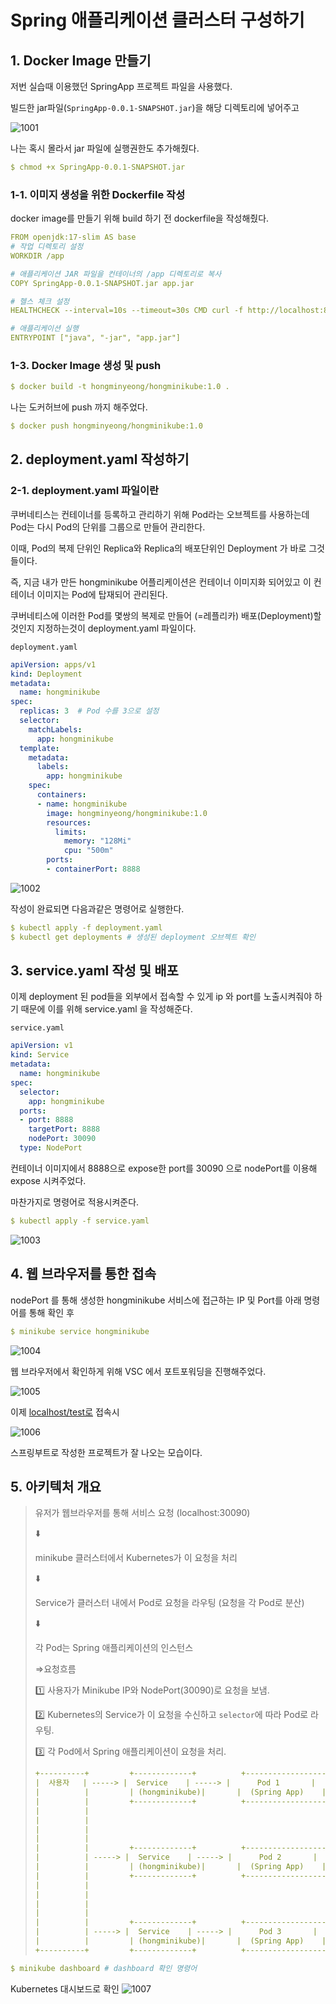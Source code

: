# Spring 애플리케이션 클러스터 구성하기

## 1. Docker Image 만들기

저번 실습때 이용했던 SpringApp 프로젝트 파일을 사용했다. 

빌드한 jar파일(`SpringApp-0.0.1-SNAPSHOT.jar`)을 해당 디렉토리에 넣어주고 

![1001](https://github.com/user-attachments/assets/66c28d5a-c651-4ddd-a7c8-81ecde099fc5)


나는 혹시 몰라서 jar 파일에 실행권한도 추가해줬다. 

```yaml
$ chmod +x SpringApp-0.0.1-SNAPSHOT.jar
```

### 1-1. 이미지 생성을 위한 Dockerfile 작성

docker image를 만들기 위해 build 하기 전 dockerfile을 작성해줬다. 

```yaml
FROM openjdk:17-slim AS base
# 작업 디렉토리 설정
WORKDIR /app

# 애플리케이션 JAR 파일을 컨테이너의 /app 디렉토리로 복사
COPY SpringApp-0.0.1-SNAPSHOT.jar app.jar

# 헬스 체크 설정
HEALTHCHECK --interval=10s --timeout=30s CMD curl -f http://localhost:8888/test || exit 1

# 애플리케이션 실행
ENTRYPOINT ["java", "-jar", "app.jar"]
```

### 1-3. Docker Image 생성 및 push

```yaml
$ docker build -t hongminyeong/hongminikube:1.0 .
```

나는 도커허브에 push 까지 해주었다. 

```yaml
$ docker push hongminyeong/hongminikube:1.0
```

## 2. deployment.yaml 작성하기

### 2-1. deployment.yaml 파일이란

쿠버네티스는 컨테이너를 등록하고 관리하기 위해 Pod라는 오브젝트를 사용하는데 Pod는 다시 Pod의 단위를 그룹으로 만들어 관리한다. 

이때, Pod의 복제 단위인 Replica와 Replica의 배포단위인 Deployment 가 바로 그것들이다. 

즉, 지금 내가 만든 hongminikube 어플리케이션은 컨테이너 이미지화 되어있고 이 컨테이너 이미지는 Pod에 탑재되어 관리된다. 

쿠버네티스에 이러한 Pod를 몇쌍의 복제로 만들어 (=레플리카) 배포(Deployment)할 것인지 지정하는것이 deployment.yaml 파일이다. 

`deployment.yaml`

```yaml
apiVersion: apps/v1
kind: Deployment
metadata:
  name: hongminikube
spec:
  replicas: 3  # Pod 수를 3으로 설정
  selector:
    matchLabels:
      app: hongminikube
  template:
    metadata:
      labels:
        app: hongminikube
    spec:
      containers:
      - name: hongminikube
        image: hongminyeong/hongminikube:1.0
        resources:
          limits:
            memory: "128Mi"
            cpu: "500m"
        ports:
        - containerPort: 8888

```
![1002](https://github.com/user-attachments/assets/e1400398-35b7-454a-812e-cdfc74ae904b)

작성이 완료되면 다음과같은 명령어로 실행한다. 

```yaml
$ kubectl apply -f deployment.yaml 
$ kubectl get deployments # 생성된 deployment 오브젝트 확인 
```

## 3. service.yaml 작성 및 배포

이제 deployment 된 pod들을 외부에서 접속할 수 있게 ip 와 port를 노출시켜줘야 하기 때문에 이를 위해 service.yaml 을 작성해준다. 

`service.yaml`

```yaml
apiVersion: v1
kind: Service
metadata:
  name: hongminikube
spec:
  selector:
    app: hongminikube
  ports:
  - port: 8888
    targetPort: 8888
    nodePort: 30090
  type: NodePort

```

컨테이너 이미지에서 8888으로 expose한 port를 30090 으로 nodePort를 이용해 expose 시켜주었다. 

마찬가지로 명령어로 적용시켜준다. 

```yaml
$ kubectl apply -f service.yaml
```

![1003](https://github.com/user-attachments/assets/4fba5493-c065-4a3b-8e28-88d025ac934b)

## 4. 웹 브라우저를 통한 접속

nodePort 를 통해 생성한 hongminikube 서비스에 접근하는 IP 및 Port를 아래 명령어를 통해 확인 후 

```yaml
$ minikube service hongminikube 
```

![1004](https://github.com/user-attachments/assets/d5dd0214-02ad-4563-9f0c-5060f55d5c28)

웹 브라우저에서 확인하게 위해  VSC 에서 포트포워딩을 진행해주었다. 

![1005](https://github.com/user-attachments/assets/efce48c8-16c0-46d0-88cd-e8aaed9c02ec)

이제 [localhost/test로](http://localhost/test로) 접속시 

![1006](https://github.com/user-attachments/assets/578e746d-9a8e-4e94-b00a-b77794be8391)

스프링부트로 작성한 프로젝트가 잘 나오는 모습이다. 

## 5. 아키텍처 개요

 

> 유저가 웹브라우저를 통해 서비스 요청 (localhost:30090)
> 
> 
> ⬇️
> 
> minikube 클러스터에서 Kubernetes가 이 요청을 처리 
> 
> ⬇️
> 
> Service가 클러스터 내에서 Pod로 요청을 라우팅 (요청을 각 Pod로 분산) 
> 
> ⬇️
> 
> 각 Pod는 Spring 애플리케이션의 인스턴스
> 
> ⇒요청흐름 
> 
> 1️⃣ 사용자가 Minikube IP와 NodePort(30090)로 요청을 보냄.
> 
> 2️⃣ Kubernetes의 Service가 이 요청을 수신하고 `selector`에 따라 Pod로 라우팅.
> 
> 3️⃣ 각 Pod에서 Spring 애플리케이션이 요청을 처리.
> 
> ```yaml
> +----------+         +-------------+          +------------------+
> |  사용자   | -----> |  Service    | -----> |      Pod 1       |
> |          |         | (hongminikube)|       |  (Spring App)    |
> |          |         +-------------+          +------------------+
> |          |                              
> |          |                               
> |          |                              
> |          |                              
> |          |         +-------------+          +------------------+
> |          | -----> |  Service    | -----> |      Pod 2       |
> |          |         | (hongminikube)|       |  (Spring App)    |
> |          |         +-------------+          +------------------+
> |          |                              
> |          |                              
> |          |                              
> |          |                              
> |          |         +-------------+          +------------------+
> |          | -----> |  Service    | -----> |      Pod 3       |
> |          |         | (hongminikube)|       |  (Spring App)    |
> +----------+         +-------------+          +------------------+
> 
> ```
> 

```yaml
$ minikube dashboard # dashboard 확인 명령어 
```

Kubernetes 대시보드로 확인 
![1007](https://github.com/user-attachments/assets/4be21ef8-640f-488c-a5c2-8c413ff012e9)

